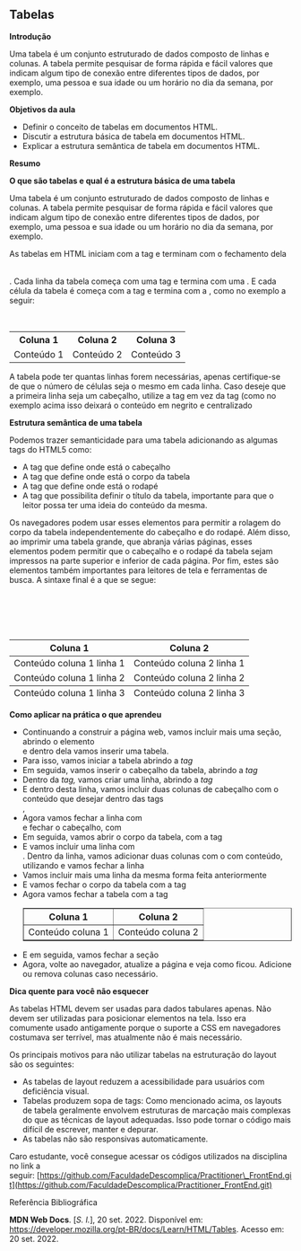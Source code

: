 ## Tabelas

**Introdução**

Uma tabela é um conjunto estruturado de dados composto de linhas e colunas. A tabela permite pesquisar de forma rápida e fácil valores que indicam algum tipo de conexão entre diferentes tipos de dados, por exemplo, uma pessoa e sua idade ou um horário no dia da semana, por exemplo.

**Objetivos da aula**

-   Definir o conceito de tabelas em documentos HTML.
-   Discutir a estrutura básica de tabela em documentos HTML.
-   Explicar a estrutura semântica de tabela em documentos HTML.

**Resumo**

**O que são tabelas e qual é a estrutura básica de uma tabela**

Uma tabela é um conjunto estruturado de dados composto de linhas e colunas. A tabela permite pesquisar de forma rápida e fácil valores que indicam algum tipo de conexão entre diferentes tipos de dados, por exemplo, uma pessoa e sua idade ou um horário no dia da semana, por exemplo.

As tabelas em HTML iniciam com a tag <table> e terminam com o fechamento dela </table>. Cada linha da tabela começa com uma tag <tr> e termina com uma </tr>. E cada célula da tabela é começa com a tag <td> e termina com a </td>, como no exemplo a seguir:

<table>  
    <tr>  
          <th>Coluna 1</th>  
          <th>Coluna 2</th>  
          <th>Coluna 3</th>  
    </tr>  
    <tr>  
          <td>Conteúdo 1</td>  
          <td>Conteúdo 2</td>  
          <td>Conteúdo 3</td>  
    </tr>  
</table>

A tabela pode ter quantas linhas forem necessárias, apenas certifique-se de que o número de células seja o mesmo em cada linha. Caso deseje que a primeira linha seja um cabeçalho, utilize a tag <th> em vez da tag <td> (como no exemplo acima isso deixará o conteúdo em negrito e centralizado

**Estrutura semântica de uma tabela**

Podemos trazer semanticidade para uma tabela adicionando as algumas tags do HTML5 como:

-   A tag <thead> que define onde está o cabeçalho
-   A tag <tbody> que define onde está o corpo da tabela
-   A tag <tfoot> que define onde está o rodapé
-   A tag <caption> que possibilita definir o título da tabela, importante para que o leitor possa ter uma ideia do conteúdo da mesma.

Os navegadores podem usar esses elementos para permitir a rolagem do corpo da tabela independentemente do cabeçalho e do rodapé. Além disso, ao imprimir uma tabela grande, que abranja várias páginas, esses elementos podem permitir que o cabeçalho e o rodapé da tabela sejam impressos na parte superior e inferior de cada página. Por fim, estes são elementos também importantes para leitores de tela e ferramentas de busca. A sintaxe final é a que se segue:

<table>  
          <thead>  
                    <tr>  
                              <th>Coluna 1</th>  
                              <th>Coluna 2</th>  
                    </tr>  
          </thead>  
          <tbody>  
                    <tr>  
                              <td>Conteúdo coluna 1 linha 1</td>  
                              <td>Conteúdo coluna 2 linha 1</td>  
                    </tr>  
                    <tr>  
                              <td>Conteúdo coluna 1 linha 2</td>  
                              <td>Conteúdo coluna 2 linha 2</td>  
                    </tr>  
          </tbody>  
          <tfoot>  
                    <tr>  
                              <td>Conteúdo coluna 1 linha 3</td>  
                              <td>Conteúdo coluna 2 linha 3</td>  
                    </tr>  
          </tfoot>  
</table>

**Como aplicar na prática o que aprendeu**

-   Continuando a construir a página web, vamos incluir mais uma seção, abrindo o elemento <section> e dentro dela vamos inserir uma tabela.
-   Para isso, vamos iniciar a tabela abrindo a _tag_ <table border>
-   Em seguida, vamos inserir o cabeçalho da tabela, abrindo a _tag_ <thead>
-   Dentro da _tag,_ vamos criar uma linha, abrindo a _tag_ <tr>
-   E dentro desta linha, vamos incluir duas colunas de cabeçalho com o conteúdo que desejar dentro das tags <th>Coluna 1</th>, <th>Coluna 2</th>
-   Agora vamos fechar a linha com </tr> e fechar o cabeçalho, com </thead>
-   Em seguida, vamos abrir o corpo da tabela, com a tag <tbody>
-   E vamos incluir uma linha com <tr>. Dentro da linha, vamos adicionar duas colunas com o com conteúdo, utilizando <td>Conteúdo coluna 1</td> <td>Conteúdo coluna 2</td>e vamos fechar a linha </tr>
-   Vamos incluir mais uma linha da mesma forma feita anteriormente
-   E vamos fechar o corpo da tabela com a tag </tbody>
-   Agora vamos fechar a tabela com a tag </table>
-   E em seguida, vamos fechar a seção </section>
-   Agora, volte ao navegador, atualize a página e veja como ficou. Adicione ou remova colunas caso necessário.

**Dica quente para você não esquecer**

As tabelas HTML devem ser usadas para dados tabulares apenas. Não devem ser utilizadas para posicionar elementos na tela. Isso era comumente usado antigamente porque o suporte a CSS em navegadores costumava ser terrível, mas atualmente não é mais necessário.

Os principais motivos para não utilizar tabelas na estruturação do layout são os seguintes:

-   As tabelas de layout reduzem a acessibilidade para usuários com deficiência visual.
-   Tabelas produzem sopa de tags: Como mencionado acima, os layouts de tabela geralmente envolvem estruturas de marcação mais complexas do que as técnicas de layout adequadas. Isso pode tornar o código mais difícil de escrever, manter e depurar.
-   As tabelas não são responsivas automaticamente.

Caro estudante, você consegue acessar os códigos utilizados na disciplina no link a seguir: [https://github.com/FaculdadeDescomplica/Practitioner\_FrontEnd.git](https://github.com/FaculdadeDescomplica/Practitioner_FrontEnd.git)

Referência Bibliográfica

**MDN Web Docs**. \[_S. l._\], 20 set. 2022. Disponível em: https://developer.mozilla.org/pt-BR/docs/Learn/HTML/Tables. Acesso em: 20 set. 2022.